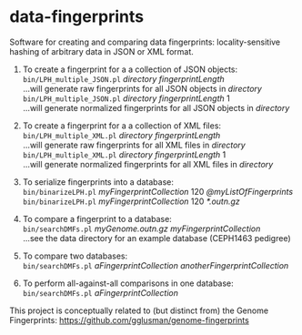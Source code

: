 # data-fingerprints
Software for creating and comparing data fingerprints: locality-sensitive hashing of arbitrary data in JSON or XML format.  

1. To create a fingerprint for a a collection of JSON objects:  
	`bin/LPH_multiple_JSON.pl` _directory fingerprintLength_  
	...will generate raw fingerprints for all JSON objects in _directory_  
	`bin/LPH_multiple_JSON.pl` _directory fingerprintLength_ 1  
	...will generate normalized fingerprints for all JSON objects in _directory_  

2. To create a fingerprint for a a collection of XML files:  
	`bin/LPH_multiple_XML.pl` _directory fingerprintLength_  
	...will generate raw fingerprints for all XML files in _directory_  
	`bin/LPH_multiple_XML.pl` _directory fingerprintLength_ 1  
	...will generate normalized fingerprints for all XML files in _directory_  

3. To serialize fingerprints into a database:  
	`bin/binarizeLPH.pl` _myFingerprintCollection_ 120 _@myListOfFingerprints_  
	`bin/binarizeLPH.pl` _myFingerprintCollection_ 120 _*.outn.gz_

4. To compare a fingerprint to a database:  
	`bin/searchDMFs.pl` _myGenome.outn.gz myFingerprintCollection_  
	...see the data directory for an example database (CEPH1463 pedigree)

5. To compare two databases:  
	`bin/searchDMFs.pl` _aFingerprintCollection anotherFingerprintCollection_

6. To perform all-against-all comparisons in one database:  
	`bin/searchDMFs.pl` _aFingerprintCollection_

This project is conceptually related to (but distinct from) the Genome Fingerprints: https://github.com/gglusman/genome-fingerprints

